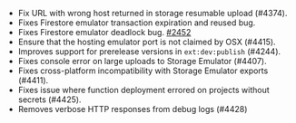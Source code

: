 - Fix URL with wrong host returned in storage resumable upload (#4374).
- Fixes Firestore emulator transaction expiration and reused bug.
- Fixes Firestore emulator deadlock bug. [#2452](https://github.com/firebase/firebase-tools/issues/2452)
- Ensure that the hosting emulator port is not claimed by OSX (#4415).
- Improves support for prerelease versions in `ext:dev:publish` (#4244).
- Fixes console error on large uploads to Storage Emulator (#4407).
- Fixes cross-platform incompatibility with Storage Emulator exports (#4411).
- Fixes issue where function deployment errored on projects without secrets (#4425).
- Removes verbose HTTP responses from debug logs (#4428)
